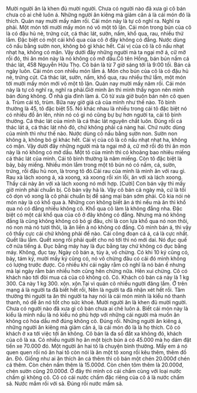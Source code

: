 Mười người ăn là khen đủ mười người. Chưa có người nào đã xưa gì cô bán chưa có ai chê luôn á. Những người ăn kiêng mà giảm cân á là cái món đó là thích. Quán nay mười mấy năm rồi. Cái món này là tự cô nghĩ ra. Nghĩ ra phải. Một món tới mười mấy món nó vô một tô lận. Cái món trong bún của cô là có đậu hủ nè, trứng cút, cá thác lát, sườn, nấm, khổ qua, rau, nhiều thứ lắm. Đặc biệt có một cái khổ qua của cô ở đây không có đắng. Nước dùng cô nấu bằng sườn non, không bỏ gì khác hết. Cái vị của cô là cô nấu nhạt nhạt ha, không có mặn. Vậy dưới đây những người mà ta ngại mỡ á, cữ mỡ rồi đó, thì ăn món này là nó không có mỡ dầu.Cô tên Hồng, bán bún nấm cá thác lát, 458 Nguyễn Hữu Thọ. Cô bán là từ 7 giờ sáng tới là 9:00 tối. Bán cả ngày luôn. Cái món con nhiều món lắm á. Món cho bún của cô là có đậu hủ nè, trứng cút. Cá thác lát, sườn, nấm, khổ qua, rau nhiều thứ lắm, một món tới mười mấy món mới vô một tô lận. Quán nay mười mấy năm rồi. Cái món này là tự cô nghĩ ra, nghĩ ra phải.Giờ mình ăn thì mình thấy ngon nên mình bán đúng không. Ở nhà gia đình làm á. Cô từ xưa giờ buôn bán nên cô quen à. Trùm cái tô, trùm. Bữa nay giờ giá cả của mình như thế nào. Tô bình thường là 45, tô đặc biệt 55. Nó khác nhau là nhiều trong cái tô đặc biệt nó có nhiều đồ ăn lên, nhìn nó có gì nó cũng bự bự hơn người ta, cái tô bình thường. Cá thác lát của mình là cá thác lát nguyên chất luôn. Đúng rồi cá thác lát á, cá thác lát nhỏ đó, chứ không phải cá nàng hai. Chứ nước dùng của mình thì như thế nào. Nước dùng cô nấu bằng sườn non. Sườn non không à, không bỏ gì khác hết. Cái vị của cô là cô nấu nhạt nhạt ha, không có mặn. Vậy dưới đây những người mà ta ngại mỡ á, cữ mỡ rồi đó thì ăn món này là nó không có mỡ dầu. Một tô của mình thì có khoảng bao nhiêu miếng cá thác lát của mình. Cái tô bình thường là năm miếng. Còn tô đặc biệt là bảy, bảy miếng. Nhiều món lắm trong một tô bún nó có nấm, cá, sườn, trứng, rồi đậu hủ non, là trong tô đó.Cái rau của mình là mình ăn với rau gì. Rau xà lách xoong á, xà xoong, xà xoong rồi xin lỗi, ăn với xà lách xoong. Thấy cái này ăn với xà lách xoong nó mới hợp. [Cười] Con bán vậy thì mấy giờ mình phải chuẩn bị. Cô bán vậy hả là. Vậy cô bán cả ngày mà, cứ là tối cô dọn vô xong là cô phải chuẩn bị để sáng mai bán sớm phải. Cô kia nói nè món này là có khổ qua à. Những con không biết ăn á thì nếu mà ăn thì khổ qua nó có đắng nhiều không cô. Khổ qua cô làm là không đắng nha. Đặc biệt có một cái khổ qua của cô ở đây không có đắng. Nhưng mà nó không đắng là cũng không không có bỏ gì đâu, chỉ là con lựa khổ qua nó non thôi, nó non mà nó tươi thôi, là ăn liền à nó không có đắng. Cô mình bán á, thì vậy cô thấy cực cái chứ không phải để nào. Cái công đoạn cá á, cá là cực nhất. Quết lâu lắm. Quết xong rồi phải quết cho nó tới thì nó mới dai. Nó đục quế cỡ nửa tiếng á. Đục bằng máy hay là đục bằng tay chứ không có đục bằng máy. Không, đục tay. Ngày cô bán a, tùy à, vô chừng. Có khi 10 ký cũng có, bảy, tám ký, mười mấy ký cũng có, nó vô chừng đâu có cái đó mình không có lượng trước được. Có nhiều khi cái ngày rằm cô nghĩ là nó bán ế nhưng mà lại ngày rằm bán nhiều hơn cũng hên chừng nữa. Hên xui chừng. Cô có khách nào tới đòi mua cá của cô không cô. Có. Khách cô bán cá này là 1 kg 300. Cá này 1 kg 300. xộn. xộn.Tại vì quán cô nhiều người đăng lắm. Ở trên mạng á là người ta đã biết hết rồi, Nên là người ta đã nhận xét hết rồi. Tâm thường thì người ta ăn thì người ta hay nói là cái món mình là kiểu nó thanh thanh, nó dễ ăn nó tốt cho sức khoẻ. Mười người ăn là khen đủ mười người. Chưa có người nào đã xưa gì cô bán chưa ai chê luôn á. Biết cái món này là kiểu là mình nấu là nó kiểu nó phù hợp với những cái người mà muốn ăn không có hóa dầu mỡ đúng không cô. Đúng rồi. Những người ăn kiêng á, những người ăn kiêng mà giảm cân á, là cái món đó là là họ thích. Cô có khách ở xa tới việc tới ăn không. Cô bán là đa số đắt xa không đó, khách của cô là xa. Có nhiều người họ ăn một bịch bún á có 45.000 mà họ dám đặt tiền xe 70.000 đó. Một người ăn hai tô là chuyện bình thường. Mấy em á nó quen quen rồi nó ăn hai tô còn nói là ăn một tô xong rồi kêu thêm, thêm đồ ăn. Đó. Giống như ai ăn thích ăn cá thêm thì cô bán một chén 20.000đ chén cá thêm. Còn chén nấm thêm là 15.000đ. Còn chén tôm thêm là 20.000đ, chén sườn cũng 20.000đ. Ở đây thì mình có cái chấm cùng với loại nước chấm gì không cô. Cô có cái nước chấm đặc riêng của cô á là nước chấm sả. Nước mắm rồi với sả. Đúng rồi nước mắm sả.